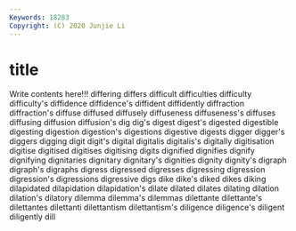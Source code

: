 ```yaml
---
Keywords: 18283
Copyright: (C) 2020 Junjie Li
---
```


# title

Write contents here!!!
differing 
differs 
difficult 
difficulties 
difficulty 
difficulty's 
diffidence 
diffidence's 
diffident
diffidently 
diffraction 
diffraction's 
diffuse 
diffused 
diffusely 
diffuseness 
diffuseness's 
diffuses 
diffusing
diffusion 
diffusion's 
dig 
dig's 
digest 
digest's 
digested 
digestible 
digesting 
digestion
digestion's 
digestions 
digestive 
digests 
digger 
digger's 
diggers 
digging 
digit 
digit's
digital 
digitalis 
digitalis's 
digitally 
digitisation 
digitise 
digitised 
digitises 
digitising 
digits
dignified 
dignifies 
dignify 
dignifying 
dignitaries 
dignitary 
dignitary's 
dignities 
dignity 
dignity's
digraph 
digraph's 
digraphs 
digress 
digressed 
digresses 
digressing 
digression 
digression's 
digressions
digressive 
digs 
dike 
dike's 
diked 
dikes 
diking 
dilapidated 
dilapidation 
dilapidation's
dilate 
dilated 
dilates 
dilating 
dilation 
dilation's 
dilatory 
dilemma 
dilemma's 
dilemmas
dilettante 
dilettante's 
dilettantes 
dilettanti 
dilettantism 
dilettantism's 
diligence 
diligence's 
diligent 
diligently
dill 

